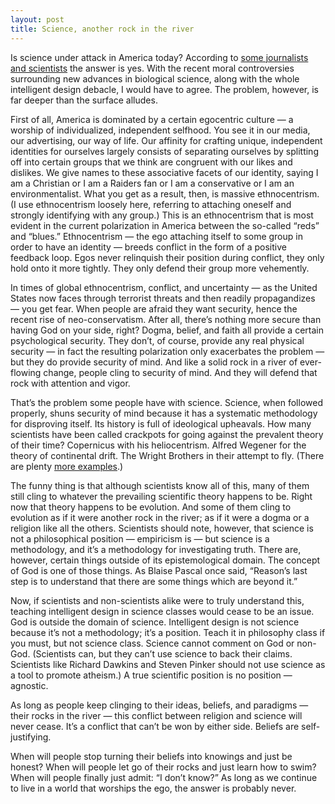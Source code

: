 ```yaml
---
layout: post
title: Science, another rock in the river
---
```


Is science under attack in America today? According to [some journalists and scientists](http://news.yahoo.com/s/nm/20051028/sc_nm/science_usa_dc) the answer is yes. With the recent moral controversies surrounding new advances in biological science, along with the whole intelligent design debacle, I would have to agree. The problem, however, is far deeper than the surface alludes.

First of all, America is dominated by a certain egocentric culture — a worship of individualized, independent selfhood. You see it in our media, our advertising, our way of life. Our affinity for crafting unique, independent identities for ourselves largely consists of separating ourselves by splitting off into certain groups that we think are congruent with our likes and dislikes. We give names to these associative facets of our identity, saying I am a Christian or I am a Raiders fan or I am a conservative or I am an environmentalist. What you get as a result, then, is massive ethnocentrism. (I use ethnocentrism loosely here, referring to attaching oneself and strongly identifying with any group.) This is an ethnocentrism that is most evident in the current polarization in America between the so-called “reds” and “blues.” Ethnocentrism — the ego attaching itself to some group in order to have an identity — breeds conflict in the form of a positive feedback loop. Egos never relinquish their position during conflict, they only hold onto it more tightly. They only defend their group more vehemently.

In times of global ethnocentrism, conflict, and uncertainty — as the United States now faces through terrorist threats and then readily propagandizes — you get fear. When people are afraid they want security, hence the recent rise of neo-conservatism. After all, there’s nothing more secure than having God on your side, right? Dogma, belief, and faith all provide a certain psychological security. They don’t, of course, provide any real physical security — in fact the resulting polarization only exacerbates the problem — but they do provide security of mind. And like a solid rock in a river of ever-flowing change, people cling to security of mind. And they will defend that rock with attention and vigor.

That’s the problem some people have with science. Science, when followed properly, shuns security of mind because it has a systematic methodology for disproving itself. Its history is full of ideological upheavals. How many scientists have been called crackpots for going against the prevalent theory of their time? Copernicus with his heliocentrism. Alfred Wegener for the theory of continental drift. The Wright Brothers in their attempt to fly. (There are plenty [more examples](http://amethodnotaposition.blogspot.com/2005/10/how-to-become-crackpot.html).)

The funny thing is that although scientists know all of this, many of them still cling to whatever the prevailing scientific theory happens to be. Right now that theory happens to be evolution. And some of them cling to evolution as if it were another rock in the river; as if it were a dogma or a religion like all the others. Scientists should note, however, that science is not a philosophical position — empiricism is — but science is a methodology, and it’s a methodology for investigating truth. There are, however, certain things outside of its epistemological domain. The concept of God is one of those things. As Blaise Pascal once said, “Reason’s last step is to understand that there are some things which are beyond it.”

Now, if scientists and non-scientists alike were to truly understand this, teaching intelligent design in science classes would cease to be an issue. God is outside the domain of science. Intelligent design is not science because it’s not a methodology; it’s a position. Teach it in philosophy class if you must, but not science class. Science cannot comment on God or non-God. (Scientists can, but they can’t use science to back their claims. Scientists like Richard Dawkins and Steven Pinker should not use science as a tool to promote atheism.) A true scientific position is no position — agnostic.

As long as people keep clinging to their ideas, beliefs, and paradigms — their rocks in the river — this conflict between religion and science will never cease. It’s a conflict that can’t be won by either side. Beliefs are self-justifying.

When will people stop turning their beliefs into knowings and just be honest? When will people let go of their rocks and just learn how to swim? When will people finally just admit: “I don’t know?” As long as we continue to live in a world that worships the ego, the answer is probably never.


